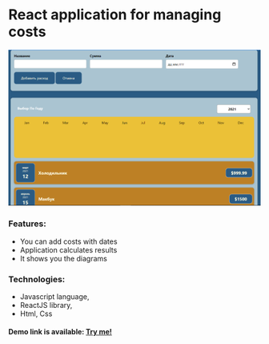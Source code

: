 # React application for managing costs

![screenshot](src/assets/CostsLog.png)

### Features:
- You can add costs with dates
- Application calculates results
- It shows you the diagrams

### Technologies:
- Javascript language, 
- ReactJS library, 
- Html, Css

#### Demo link is available: [Try me!](http://costs-log.surkoff.su/)
